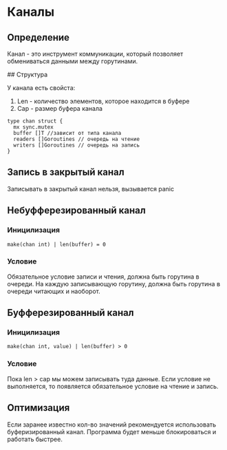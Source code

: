 # Каналы

## Определение

Канал - это инструмент коммуникации, который позволяет обмениваться данными между горутинами.

## Структура

У канала есть свойста:

1. Len - количество элементов, которое находится в буфере
2. Cap - размер буфера канала

```
type chan struct {
  mx sync.mutex
  buffer []T //зависит от типа канала
  readers []Goroutines // очередь на чтение
  writers []Goroutines // очередь на запись
}
```

## Запись в закрытый канал 

Записывать в закрытый канал нельзя, вызывается panic



## Небуфферезированный канал

### Иницилизация

```
make(chan int) | len(buffer) = 0
```

### Условие

Обязательное условие записи и чтения, должна быть горутина в очереди. На каждую записывающую горутину, должна быть горутина в очереди читающих и наоборот.

## Буфферезированный канал

### Иницилизация

```
make(chan int, value) | len(buffer) > 0
```

### Условие

Пока len > cap мы можем записывать туда данные. Если условие не выполняется, то появляется обязательное условие на чтение и запись.


## Оптимизация

Если заранее известно кол-во значений рекомендуется использовать буферизированный канал. Программа будет меньше блокироваться и работать быстрее.

